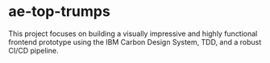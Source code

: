 # ae-top-trumps
This project focuses on building a visually impressive and highly functional frontend prototype using the IBM Carbon Design System, TDD, and a robust CI/CD pipeline.
